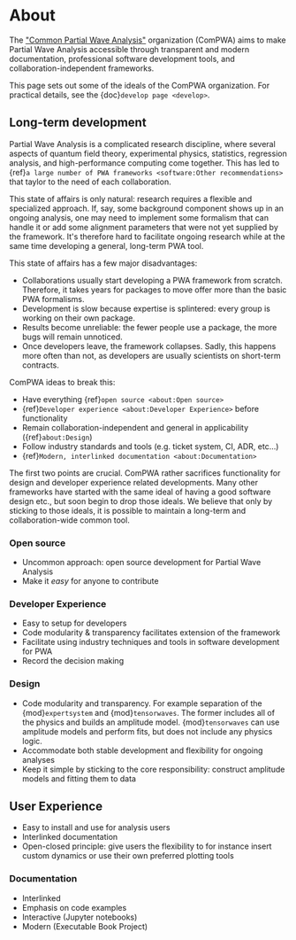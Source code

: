 # About

The ["Common Partial Wave Analysis"](https://github.com/ComPWA) organization
(ComPWA) aims to make Partial Wave Analysis accessible through transparent and
modern documentation, professional software development tools, and
collaboration-independent frameworks.

This page sets out some of the ideals of the ComPWA organization. For practical
details, see the {doc}`develop page <develop>`.

## Long-term development

Partial Wave Analysis is a complicated research discipline, where several
aspects of quantum field theory, experimental physics, statistics, regression
analysis, and high-performance computing come together. This has led to
{ref}`a large number of PWA frameworks <software:Other recommendations>` that
taylor to the need of each collaboration.

This state of affairs is only natural: research requires a flexible and
specialized approach. If, say, some background component shows up in an ongoing
analysis, one may need to implement some formalism that can handle it or add
some alignment parameters that were not yet supplied by the framework. It's
therefore hard to facilitate ongoing research while at the same time developing
a general, long-term PWA tool.

This state of affairs has a few major disadvantages:

- Collaborations usually start developing a PWA framework from scratch.
  Therefore, it takes years for packages to move offer more than the basic PWA
  formalisms.
- Development is slow because expertise is splintered: every group is working
  on their own package.
- Results become unreliable: the fewer people use a package, the more bugs will
  remain unnoticed.
- Once developers leave, the framework collapses. Sadly, this happens more
  often than not, as developers are usually scientists on short-term contracts.

ComPWA ideas to break this:

- Have everything {ref}`open source <about:Open source>`
- {ref}`Developer experience <about:Developer Experience>` before functionality
- Remain collaboration-independent and general in applicability
  ({ref}`about:Design`)
- Follow industry standards and tools (e.g. ticket system, CI, ADR, etc...)
- {ref}`Modern, interlinked documentation <about:Documentation>`

The first two points are crucial. ComPWA rather sacrifices functionality for
design and developer experience related developments. Many other frameworks
have started with the same ideal of having a good software design etc., but
soon begin to drop those ideals. We believe that only by sticking to those
ideals, it is possible to maintain a long-term and collaboration-wide common
tool.

### Open source

- Uncommon approach: open source development for Partial Wave Analysis
- Make it _easy_ for anyone to contribute

### Developer Experience

- Easy to setup for developers
- Code modularity & transparency facilitates extension of the framework
- Facilitate using industry techniques and tools in software development for
  PWA
- Record the decision making

### Design

- Code modularity and transparency. For example separation of the
  {mod}`expertsystem` and {mod}`tensorwaves`. The former includes all of the
  physics and builds an amplitude model. {mod}`tensorwaves` can use amplitude
  models and perform fits, but does not include any physics logic.
- Accommodate both stable development and flexibility for ongoing analyses
- Keep it simple by sticking to the core responsibility: construct amplitude
  models and fitting them to data

## User Experience

- Easy to install and use for analysis users
- Interlinked documentation
- Open-closed principle: give users the flexibility to for instance insert
  custom dynamics or use their own preferred plotting tools

### Documentation

- Interlinked
- Emphasis on code examples
- Interactive (Jupyter notebooks)
- Modern (Executable Book Project)
